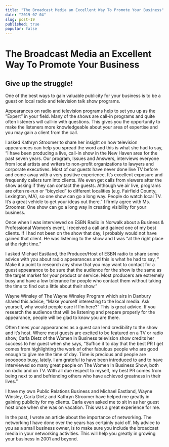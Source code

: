 ```yaml
---
title: "The Broadcast Media an Excellent Way To Promote Your Business"
date: "2019-07-04"
slug: post-19
published: true
popular: false
---
```

<!-- markdownlint-disable MD033 -->

# The Broadcast Media an Excellent Way To Promote Your Business
## Give up the struggle!
One of the best ways to gain valuable publicity for your business is to be a guest on local radio and television talk show programs.

Appearances on radio and television programs help to set you up as the “Expert” in your field. Many of the shows are call-in programs and quite often listeners will call-in with questions. This gives you the opportunity to make the listeners more knowledgeable about your area of expertise and you may gain a client from the call.

I asked Kathryn Stroomer to share her insight on how television appearances can help you spread the word and this is what she had to say, “I have been producing a live, call-in show in the New Haven area for the past seven years. Our program, Issues and Answers, interviews everyone from local artists and writers to non-profit organizations to lawyers and corporate executives. Most of our guests have never done live TV before and come away with a very positive experience. It’s excellent exposure and frequently callers turn into clients. We even get calls from viewers after the show asking if they can contact the guests. Although we air live, programs are often re-run or “bicycled” to different localities (e.g. Fairfield County, Lexington, MA), so one show can go a long way. People do watch local TV. It’s a great vehicle to get your ideas out there.” I firmly agree with Ms. Stroomer. One show can go a long way in creating visibility for your business.

Once when I was interviewed on ESBN Radio in Norwalk about a Business & Professional Women’s event, I received a call and gained one of my best clients. If I had not been on the show that day, I probably would not have gained that client. He was listening to the show and I was “at the right place at the right time.”

I asked Michael Eastland, the Producer/Host of ESBN radio to share some advice with you about radio appearances and this is what he had to say, ” Make it a point to research any show that you may want to contact for a guest appearance to be sure that the audience for the show is the same as the target market for your product or service. Most producers are extremely busy and have a low tolerance for people who contact them without taking the time to find out a little about their show.”

Wayne Winsley of The Wayne Winsley Program which airs in Danbury shared this advice, “Make yourself interesting to the local media. Ask yourself, why would people care if I’m here?” This is great advice. If you research the audience that will be listening and prepare properly for the appearance, people will be glad to know you are there.

Often times your appearances as a guest can lend credibility to the show and it’s host. Where most guests are excited to be featured on a TV or radio show, Carla Dietz of the Women in Business television show credits her success to her guest when she says, “Suffice it to day that the best PR I get comes from highlighting the work of other fabulous people who are good enough to give me the time of day. Time is precious and people are sooooooo busy, lately. I am grateful to have been introduced to and to have interviewed so many great people on The Women In Business Show, both on radio and on TV. With all due respect to myself, my best PR comes from being next to and befriending others who have achieved greatness in their lives.”

I have my own Public Relations Business and Michael Eastland, Wayne Winsley, Carla Dietz and Kathryn Stroomer have helped me greatly in gaining publicity for my clients. Carla even asked me to sit in as her guest host once when she was on vacation. This was a great experience for me.

In the past, I wrote an article about the importance of networking. The networking I have done over the years has certainly paid off. My advice to you as a small business owner, is to make sure you include the broadcast media in your networking activities. This will help you greatly in growing your business in 2001 and beyond.